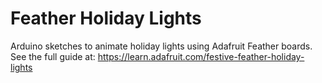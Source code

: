 # Feather Holiday Lights
Arduino sketches to animate holiday lights using Adafruit Feather boards.  See the full guide at: https://learn.adafruit.com/festive-feather-holiday-lights
